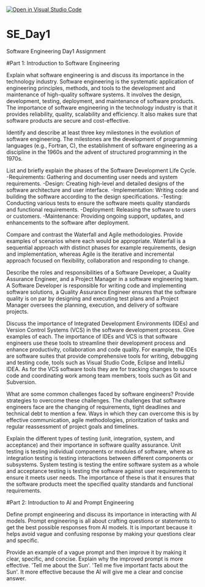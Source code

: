 [![Open in Visual Studio Code](https://classroom.github.com/assets/open-in-vscode-2e0aaae1b6195c2367325f4f02e2d04e9abb55f0b24a779b69b11b9e10269abc.svg)](https://classroom.github.com/online_ide?assignment_repo_id=18390606&assignment_repo_type=AssignmentRepo)

# SE_Day1

Software Engineering Day1 Assignment

#Part 1: Introduction to Software Engineering

Explain what software engineering is and discuss its importance in the technology industry.
Software engineering is the systematic application of engineering principles, methods, and tools to the development and maintenance of high-quality software systems. It involves the design, development, testing, deployment, and maintenance of software products. The importance of software engineering in the technology industry is that it provides reliability, quality, scalability and efficiency. It also makes sure that software products are secure and cost-effective.

Identify and describe at least three key milestones in the evolution of software engineering.
The milestones are the development of programming languages (e.g., Fortran, C), the establishment of software engineering as a discipline in the 1960s and the advent of structured programming in the 1970s.

List and briefly explain the phases of the Software Development Life Cycle.
-Requirements: Gathering and documenting user needs and system requirements.
-Design: Creating high-level and detailed designs of the software architecture and user interface.
-Implementation: Writing code and building the software according to the design specifications.
-Testing: Conducting various tests to ensure the software meets quality standards and functional requirements.
-Deployment: Releasing the software to users or customers.
-Maintenance: Providing ongoing support, updates, and enhancements to the software after deployment.

Compare and contrast the Waterfall and Agile methodologies. Provide examples of scenarios where each would be appropriate.
Waterfall is a sequential approach with distinct phases for example requirements, design and implementation, whereas Agile is the iterative and incremental approach focused on flexibility, collaboration and responding to change.

Describe the roles and responsibilities of a Software Developer, a Quality Assurance Engineer, and a Project Manager in a software engineering team.
A Software Developer is responsible for writing code and implementing software solutions, a Quality Assurance Engineer ensures that the software quality is on par by designing and executing test plans and a Project Manager oversees the planning, execution, and delivery of software projects.

Discuss the importance of Integrated Development Environments (IDEs) and Version Control Systems (VCS) in the software development process. Give examples of each.
The importance of IDEs and VCS is that software engineers use these tools to streamline their development process and enhance productivity, collaboration and code quality. For example, the IDEs are software suites that provide comprehensive tools for writing, debugging and testing code, tools such as Visual Studio Code, Eclipse and IntelliJ IDEA. As for the VCS software tools they are for tracking changes to source code and coordinating work among team members, tools such as Git and Subversion.

What are some common challenges faced by software engineers? Provide strategies to overcome these challenges.
The challenges that software engineers face are the changing of requirements, tight deadlines and technical debt to mention a few. Ways in which they can overcome this is by effective communication, agile methodologies, prioritzation of tasks and regular reassessment of project goals and timelines.

Explain the different types of testing (unit, integration, system, and acceptance) and their importance in software quality assurance.
Unit testing is testing individual components or modules of software, where as integration testing is testing interactions between different components or subsystems. System testing is testing the entire software system as a whole and acceptance testing is testing the software against user requirements to ensure it meets user needs. The importance of these is that it ensures that the software products meet the specified quality standards and functional requirements.

#Part 2: Introduction to AI and Prompt Engineering

Define prompt engineering and discuss its importance in interacting with AI models.
Prompt engineering is all about crafting questions or statements to get the best possible responses from AI models. It is important because it helps avoid vague and confusing response by making your questions clear and specific.

Provide an example of a vague prompt and then improve it by making it clear, specific, and concise. Explain why the improved prompt is more effective.
'Tell me about the Sun'. 'Tell me five important facts about the Sun'. It more effective because the AI will give me a clear and concise answer.
